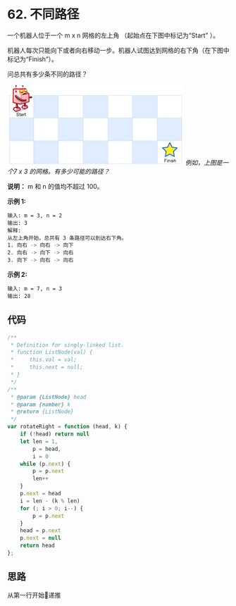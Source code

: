 # 62. 不同路径

一个机器人位于一个 m x n 网格的左上角 （起始点在下图中标记为“Start” ）。

机器人每次只能向下或者向右移动一步。机器人试图达到网格的右下角（在下图中标记为“Finish”）。

问总共有多少条不同的路径？

![图例](./img/img_62_0.png)
*例如，上图是一个7 x 3 的网格。有多少可能的路径？*

**说明：** m 和 n 的值均不超过 100。

**示例 1:**

```bash
输入: m = 3, n = 2
输出: 3
解释:
从左上角开始，总共有 3 条路径可以到达右下角。
1. 向右 -> 向右 -> 向下
2. 向右 -> 向下 -> 向右
3. 向下 -> 向右 -> 向右
```

**示例 2:**

```bash
输入: m = 7, n = 3
输出: 28
```

## 代码

```js
/**
 * Definition for singly-linked list.
 * function ListNode(val) {
 *     this.val = val;
 *     this.next = null;
 * }
 */
/**
 * @param {ListNode} head
 * @param {number} k
 * @return {ListNode}
 */
var rotateRight = function (head, k) {
    if (!head) return null
    let len = 1,
        p = head,
        i = 0
    while (p.next) {
        p = p.next
        len++
    }
    p.next = head
    i = len - (k % len)
    for (; i > 0; i--) {
        p = p.next
    }
    head = p.next
    p.next = null
    return head
};
```

## 思路

从第一行开始递推